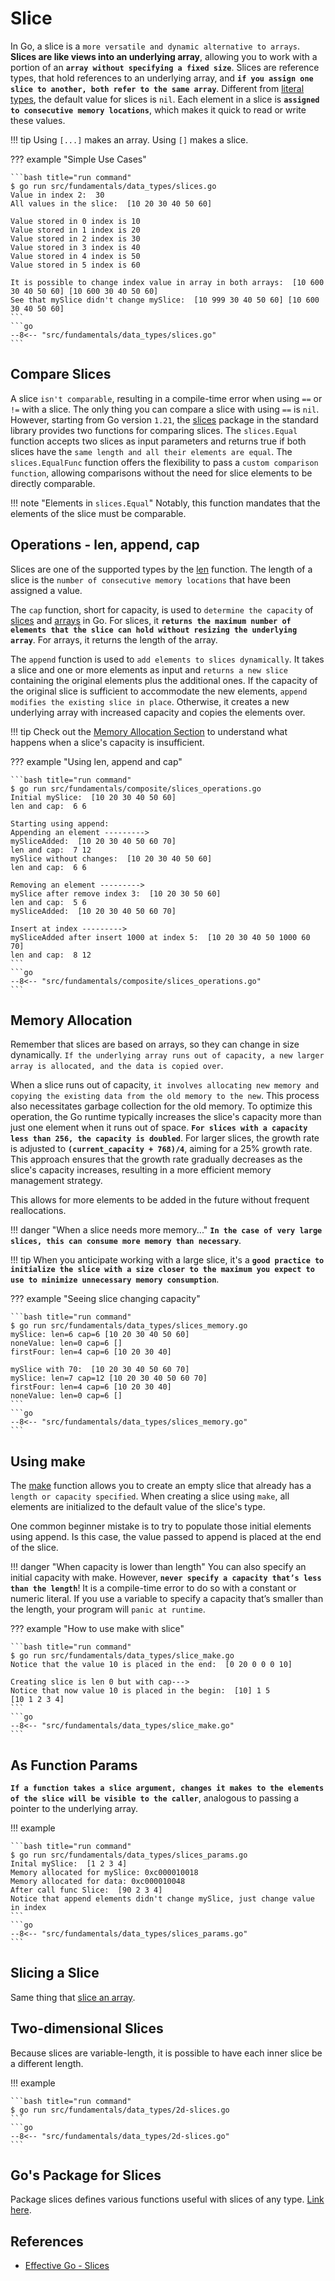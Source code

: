 # Slice

In Go, a slice is a `more versatile and dynamic alternative to arrays`. **Slices are like views into an underlying array**, allowing you to work with a portion of an **`array without specifying a fixed size`**. Slices are reference types, that hold references to an underlying array, and **`if you assign one slice to another, both refer to the same array`**. Different from [literal types](../literals.md#literals), the default value for slices is `nil`. Each element in a slice is **`assigned to consecutive memory locations`**, which makes it quick to read or write these values.

!!! tip
    Using `[...]` makes an array. Using `[]` makes a slice.

??? example "Simple Use Cases"

    ```bash title="run command"
    $ go run src/fundamentals/data_types/slices.go
    Value in index 2:  30
    All values in the slice:  [10 20 30 40 50 60]

    Value stored in 0 index is 10
    Value stored in 1 index is 20
    Value stored in 2 index is 30
    Value stored in 3 index is 40
    Value stored in 4 index is 50
    Value stored in 5 index is 60

    It is possible to change index value in array in both arrays:  [10 600 30 40 50 60] [10 600 30 40 50 60]
    See that mySlice didn't change mySlice:  [10 999 30 40 50 60] [10 600 30 40 50 60]
    ```
    ```go
    --8<-- "src/fundamentals/data_types/slices.go"
    ```

## Compare Slices

A slice `isn't comparable`, resulting in a compile-time error when using `==` or `!=` with a slice. The only thing you can compare a slice with using `==` is `nil`. However, starting from Go version `1.21`, the [slices](#gos-package-for-slices) package in the standard library provides two functions for comparing slices. The `slices.Equal` function accepts two slices as input parameters and returns true if both slices have the `same length and all their elements are equal`. The `slices.EqualFunc` function offers the flexibility to pass a `custom comparison function`, allowing comparisons without the need for slice elements to be directly comparable.

!!! note "Elements in `slices.Equal`"
    Notably, this function mandates that the elements of the slice must be comparable.

## Operations - len, append, cap

Slices are one of the supported types by the [len](../built_in/functions.md#len) function. The length of a slice is the `number of consecutive memory locations` that have been assigned a value.

The `cap` function, short for capacity, is used to `determine the capacity` of [slices](../composite/slice.md#slice) and [arrays](../composite/array.md#array) in Go. For slices, it **`returns the maximum number of elements that the slice can hold without resizing the underlying array`**. For arrays, it returns the length of the array.

The `append` function is used to `add elements to slices dynamically`. It takes a slice and one or more elements as input and `returns a new slice` containing the original elements plus the additional ones. If the capacity of the original slice is sufficient to accommodate the new elements, `append modifies the existing slice in place`. Otherwise, it creates a new underlying array with increased capacity and copies the elements over.

!!! tip
    Check out the [Memory Allocation Section](#memory-allocation) to understand what happens when a slice's capacity is insufficient.

??? example "Using len, append and cap"

    ```bash title="run command"
    $ go run src/fundamentals/composite/slices_operations.go
    Initial mySlice:  [10 20 30 40 50 60]
    len and cap:  6 6

    Starting using append:
    Appending an element --------->
    mySliceAdded:  [10 20 30 40 50 60 70]
    len and cap:  7 12
    mySlice without changes:  [10 20 30 40 50 60]
    len and cap:  6 6

    Removing an element --------->
    mySlice after remove index 3:  [10 20 30 50 60]
    len and cap:  5 6
    mySliceAdded:  [10 20 30 40 50 60 70]

    Insert at index --------->
    mySliceAdded after insert 1000 at index 5:  [10 20 30 40 50 1000 60 70]
    len and cap:  8 12
    ```
    ```go
    --8<-- "src/fundamentals/composite/slices_operations.go"
    ```

## Memory Allocation

Remember that slices are based on arrays, so they can change in size dynamically. `If the underlying array runs out of capacity, a new larger array is allocated, and the data is copied over`.

When a slice runs out of capacity, `it involves allocating new memory and copying the existing data from the old memory to the new`. This process also necessitates garbage collection for the old memory. To optimize this operation, the Go runtime typically increases the slice's capacity more than just one element when it runs out of space. **`For slices with a capacity less than 256, the capacity is doubled`**. For larger slices, the growth rate is adjusted to **`(current_capacity + 768)/4`**, aiming for a 25% growth rate. This approach ensures that the growth rate gradually decreases as the slice's capacity increases, resulting in a more efficient memory management strategy.

This allows for more elements to be added in the future without frequent reallocations.

!!! danger "When a slice needs more memory..."
    **`In the case of very large slices, this can consume more memory than necessary`**.

!!! tip
    When you anticipate working with a large slice, it's a **`good practice to initialize the slice with a size closer to the maximum you expect to use to minimize unnecessary memory consumption`**.

??? example "Seeing slice changing capacity"

    ```bash title="run command"
    $ go run src/fundamentals/data_types/slices_memory.go
    mySlice: len=6 cap=6 [10 20 30 40 50 60]
    noneValue: len=0 cap=6 []
    firstFour: len=4 cap=6 [10 20 30 40]

    mySlice with 70:  [10 20 30 40 50 60 70]
    mySlice: len=7 cap=12 [10 20 30 40 50 60 70]
    firstFour: len=4 cap=6 [10 20 30 40]
    noneValue: len=0 cap=6 []
    ```
    ```go
    --8<-- "src/fundamentals/data_types/slices_memory.go"
    ```

## Using make

The [make](../built_in/functions.md#make) function allows you to create an empty slice that already has a `length or capacity specified`. When creating a slice using `make`, all elements are initialized to the default value of the slice's type.

One common beginner mistake is to try to populate those initial elements using append. Is this case, the value passed to append is placed at the end of the slice.

!!! danger "When capacity is lower than length"
    You can also specify an initial capacity with make. However, **`never specify a capacity that’s less than the length`**! It is a compile-time error to do so with a constant or numeric literal. If you use a variable to specify a capacity that’s smaller than the length, your program will `panic at runtime`.

??? example "How to use make with slice"

    ```bash title="run command"
    $ go run src/fundamentals/data_types/slice_make.go
    Notice that the value 10 is placed in the end:  [0 20 0 0 0 10]

    Creating slice is len 0 but with cap--->
    Notice that now value 10 is placed in the begin:  [10] 1 5
    [10 1 2 3 4]
    ```
    ```go
    --8<-- "src/fundamentals/data_types/slice_make.go"
    ```

## As Function Params

**`If a function takes a slice argument, changes it makes to the elements of the slice will be visible to the caller`**, analogous to passing a pointer to the underlying array.

!!! example

    ```bash title="run command"
    $ go run src/fundamentals/data_types/slices_params.go
    Inital mySlice:  [1 2 3 4]
    Memory allocated for mySlice: 0xc000010018
    Memory allocated for data: 0xc000010048
    After call func Slice:  [90 2 3 4]
    Notice that append elements didn't change mySlice, just change value in index
    ```
    ```go
    --8<-- "src/fundamentals/data_types/slices_params.go"
    ```

## Slicing a Slice

Same thing that [slice an array](array.md#slicing-an-array).

## Two-dimensional Slices

Because slices are variable-length, it is possible to have each inner slice be a different length.

!!! example

    ```bash title="run command"
    $ go run src/fundamentals/data_types/2d-slices.go
    ```
    ```go
    --8<-- "src/fundamentals/data_types/2d-slices.go"
    ```

## Go's Package for Slices

Package slices defines various functions useful with slices of any type. [Link here](https://pkg.go.dev/slices).

## References

- [Effective Go - Slices](https://go.dev/doc/effective_go#slices)
